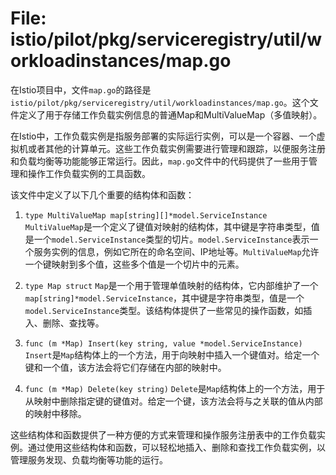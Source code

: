 # File: istio/pilot/pkg/serviceregistry/util/workloadinstances/map.go

在Istio项目中，文件`map.go`的路径是`istio/pilot/pkg/serviceregistry/util/workloadinstances/map.go`。这个文件定义了用于存储工作负载实例信息的普通Map和MultiValueMap（多值映射）。

在Istio中，工作负载实例是指服务部署的实际运行实例，可以是一个容器、一个虚拟机或者其他的计算单元。这些工作负载实例需要进行管理和跟踪，以便服务注册和负载均衡等功能能够正常运行。因此，`map.go`文件中的代码提供了一些用于管理和操作工作负载实例的工具函数。

该文件中定义了以下几个重要的结构体和函数：

1. `type MultiValueMap map[string][]*model.ServiceInstance`
   `MultiValueMap`是一个定义了键值对映射的结构体，其中键是字符串类型，值是一个`model.ServiceInstance`类型的切片。`model.ServiceInstance`表示一个服务实例的信息，例如它所在的命名空间、IP地址等。`MultiValueMap`允许一个键映射到多个值，这些多个值是一个切片中的元素。
   
2. `type Map struct`
   `Map`是一个用于管理单值映射的结构体，它内部维护了一个`map[string]*model.ServiceInstance`，其中键是字符串类型，值是一个`model.ServiceInstance`类型。该结构体提供了一些常见的操作函数，如插入、删除、查找等。
   
3. `func (m *Map) Insert(key string, value *model.ServiceInstance)`
   `Insert`是`Map`结构体上的一个方法，用于向映射中插入一个键值对。给定一个键和一个值，该方法会将它们存储在内部的映射中。
   
4. `func (m *Map) Delete(key string)`
   `Delete`是`Map`结构体上的一个方法，用于从映射中删除指定键的键值对。给定一个键，该方法会将与之关联的值从内部的映射中移除。
   
这些结构体和函数提供了一种方便的方式来管理和操作服务注册表中的工作负载实例。通过使用这些结构体和函数，可以轻松地插入、删除和查找工作负载实例，以管理服务发现、负载均衡等功能的运行。

